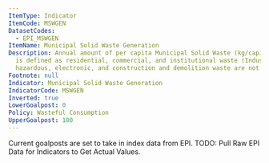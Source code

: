 ```yaml
---
ItemType: Indicator
ItemCode: MSWGEN
DatasetCodes:
  - EPI_MSWGEN
ItemName: Municipal Solid Waste Generation
Description: Annual amount of per capita Municipal Solid Waste (kg/capita/year), which
  is defined as residential, commercial, and institutional waste (Industrial, medical,
  hazardous, electronic, and construction and demolition waste are not included).
Footnote: null
Indicator: Municipal Solid Waste Generation
IndicatorCode: MSWGEN
Inverted: true
LowerGoalpost: 0
Policy: Wasteful Consumption
UpperGoalpost: 100
---
```

Current goalposts are set to take in index data from EPI. TODO: Pull Raw EPI Data for Indicators to Get Actual Values.
